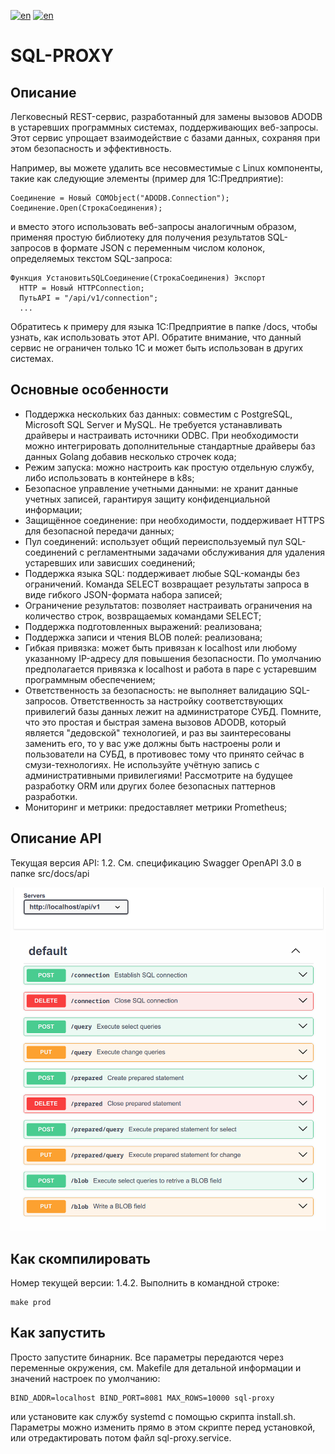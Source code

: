 [![en](https://img.shields.io/badge/lang-en-red.svg)](https://github.com/alm494/sql_proxy/blob/main/README.md)
[![en](https://img.shields.io/badge/lang-ru-red.svg)](https://github.com/alm494/sql_proxy/blob/main/README.ru.md)

# SQL-PROXY

## Описание

Легковесный REST-сервис, разработанный для замены вызовов ADODB в устаревших программных системах, поддерживающих веб-запросы. 
Этот сервис упрощает взаимодействие с базами данных, сохраняя при этом безопасность и эффективность. 

Например, вы можете удалить все несовместимые с Linux компоненты, такие как следующие элементы (пример для 1С:Предприятие): 
 
```1C-Enterprise
Соединение = Новый COMObject("ADODB.Connection");
Соединение.Open(СтрокаСоединения);
```
 

и вместо этого использовать веб-запросы аналогичным образом, применяя простую библиотеку для получения результатов SQL-запросов в формате JSON с переменным числом колонок, определяемых текстом SQL-запроса: 
 
```1C-Enterprise
Функция УстановитьSQLСоединение(СтрокаСоединения) Экспорт
  HTTP = Новый HTTPConnection;
  ПутьAPI = "/api/v1/connection";
  ...
```
 

Обратитесь к примеру для языка 1С:Предприятие в папке /docs, чтобы узнать, как использовать этот API. Обратите внимание, что данный сервис не ограничен только 1С и может быть использован в других системах.

## Основные особенности

+ Поддержка нескольких баз данных: совместим с PostgreSQL, Microsoft SQL Server и MySQL. Не требуется устанавливать
  драйверы и настраивать источники ODBC. При необходимости можно интегрировать дополнительные стандартные драйверы баз данных Golang добавив несколько строчек кода;
+ Режим запуска: можно настроить как простую отдельную службу, либо использовать в контейнере в k8s;
+ Безопасное управление учетными данными: не хранит данные учетных записей, гарантируя защиту конфиденциальной информации;
+ Защищённое соединение: при необходимости, поддерживает HTTPS для безопасной передачи данных;
+ Пул соединений: использует общий переиспользуемый пул SQL-соединений с регламентными задачами обслуживания для удаления устаревших или зависших соединений;
+ Поддержка языка SQL: поддерживает любые SQL-команды без ограничений. Команда SELECT возвращает результаты запроса в виде гибкого JSON-формата набора записей;
+ Ограничение результатов: позволяет настраивать ограничения на количество строк, возвращаемых командами SELECT;
+ Поддержка подготовленных выражений: реализована;
+ Поддержка записи и чтения BLOB полей: реализована;
+ Гибкая привязка: может быть привязан к localhost или любому указанному IP-адресу для повышения безопасности. По умолчанию предполагается привязка к localhost и работа в паре с устаревшим программным обеспечением;
+ Ответственность за безопасность: не выполняет валидацию SQL-запросов. Ответственность за настройку соответствующих привилегий базы данных лежит на администраторе СУБД. Помните, что это простая и быстрая замена вызовов ADODB, который является "дедовской" технологией, и раз вы заинтересованы заменить его, то у вас уже должны быть настроены роли и пользователи на СУБД, в противовес тому что принято сейчас в смузи-технологиях. Не используйте учётную запись с административными привилегиями! Рассмотрите на будущее
разработку ORM или других более безопасных паттернов разработки.
+ Мониторинг и метрики: предоставляет метрики Prometheus;

## Описание API

Текущая версия API: 1.2. См. спецификацию Swagger OpenAPI 3.0 в папке src/docs/api

![API overview](/docs/api/swagger.png)

## Как скомпилировать

Номер текущей версии: 1.4.2. Выполнить в командной строке:

```
make prod
```

## Как запустить

Просто запустите бинарник. Все параметры передаются через переменные окружения, см. Makefile для детальной информации и значений настроек по умолчанию:

```
BIND_ADDR=localhost BIND_PORT=8081 MAX_ROWS=10000 sql-proxy
```

или установите как службу systemd с помощью скрипта install.sh. Параметры можно изменить прямо в этом скрипте перед установкой, или отредактировать потом файл sql-proxy.service.